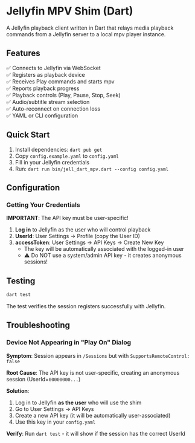# Jellyfin MPV Shim (Dart)

A Jellyfin playback client written in Dart that relays media playback commands from a Jellyfin server to a local mpv player instance.

## Features

✅ Connects to Jellyfin via WebSocket  
✅ Registers as playback device  
✅ Receives Play commands and starts mpv  
✅ Reports playback progress  
✅ Playback controls (Play, Pause, Stop, Seek)  
✅ Audio/subtitle stream selection  
✅ Auto-reconnect on connection loss  
✅ YAML or CLI configuration

## Quick Start

1. Install dependencies: `dart pub get`
2. Copy `config.example.yaml` to `config.yaml`
3. Fill in your Jellyfin credentials
4. Run: `dart run bin/jell_dart_mpv.dart --config config.yaml`

## Configuration

### Getting Your Credentials

**IMPORTANT**: The API key must be user-specific!

1. **Log in** to Jellyfin as the user who will control playback
2. **UserId**: User Settings → Profile (copy the User ID)
3. **accessToken**: User Settings → API Keys → Create New Key
   - The key will be automatically associated with the logged-in user
   - ⚠️ Do NOT use a system/admin API key - it creates anonymous sessions!

## Testing

```bash
dart test
```

The test verifies the session registers successfully with Jellyfin.

## Troubleshooting

### Device Not Appearing in "Play On" Dialog

**Symptom**: Session appears in `/Sessions` but with `SupportsRemoteControl: false`

**Root Cause**: The API key is not user-specific, creating an anonymous session (UserId=`00000000...`)

**Solution**:

1. Log in to Jellyfin **as the user** who will use the shim
2. Go to User Settings → API Keys
3. Create a new API key (it will be automatically user-associated)
4. Use this key in your `config.yaml`

**Verify**: Run `dart test` - it will show if the session has the correct UserId
